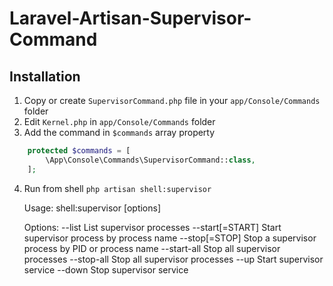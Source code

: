# Laravel-Artisan-Supervisor-Command

## Installation

1. Copy or create `SupervisorCommand.php` file in your `app/Console/Commands` folder
2. Edit `Kernel.php` in `app/Console/Commands` folder
3. Add the command in `$commands` array property

```php
	protected $commands = [
		\App\Console\Commands\SupervisorCommand::class,
	];
```

4. Run from shell `php artisan shell:supervisor`


    Usage:
      shell:supervisor [options]
    
    Options:
          --list            List supervisor processes
          --start[=START]   Start supervisor process by process name
          --stop[=STOP]     Stop a supervisor process by PID or process name
          --start-all       Stop all supervisor processes
          --stop-all        Stop all supervisor processes
          --up              Start supervisor service
          --down            Stop supervisor service
